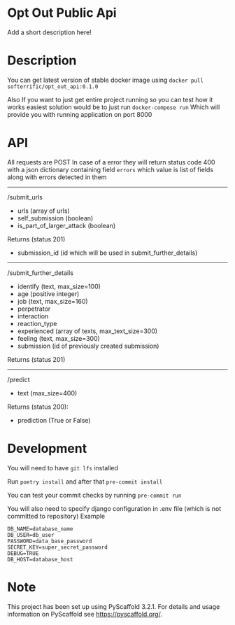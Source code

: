 Opt Out Public Api
==========


Add a short description here!


Description
===========

You can get latest version of stable docker image using
`docker pull softerrific/opt_out_api:0.1.0`

Also If you want to just get entire project running so you can test how it works
easiest solution would be to just run
`docker-compose run`
Which will provide you with running application on port 8000

API
===
All requests are POST
In case of a error they will return status code 400 
with a json dictionary containing field `errors` which value is list of fields along with errors detected in them

***

/submit_urls
 - urls (array of urls)
 - self_submission (boolean)
 - is_part_of_larger_attack (boolean)

Returns (status 201)
 - submission_id  (id which will be used in submit_further_details)

***

/submit_further_details
 - identify (text, max_size=100)
 - age (positive integer)
 - job (text, max_size=160)
 - perpetrator
 - interaction
 - reaction_type
 - experienced (array of texts, max_text_size=300)
 - feeling (text, max_size=300)
 - submission (id of previously created submission)
 
 Returns (status 201)
 *** 
 
/predict 
 - text (max_size=400)  
 
Returns (status 200): 
 - prediction (True or False)

Development
===========
You will need to have `git lfs` installed

Run `poetry install`
and after that `pre-commit install`

You can test your commit checks by running
`pre-commit run`

You will also need to specify django configuration in .env file (which is not committed to repository)
Example
```
DB_NAME=database_name
DB_USER=db_user
PASSWORD=data_base_password
SECRET_KEY=super_secret_password
DEBUG=TRUE
DB_HOST=database_host
```

Note
====

This project has been set up using PyScaffold 3.2.1. For details and usage
information on PyScaffold see https://pyscaffold.org/.
